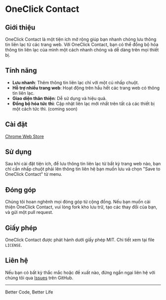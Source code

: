 # OneClick Contact

## Giới thiệu
OneClick Contact là một tiện ích mở rộng giúp bạn nhanh chóng lưu thông tin liên lạc từ các trang web. Với OneClick Contact, bạn có thể đồng bộ hóa thông tin liên lạc của mình một cách nhanh chóng và dễ dàng trên mọi thiết bị.

## Tính năng
- **Lưu nhanh**: Thêm thông tin liên lạc chỉ với một cú nhấp chuột.
- **Hỗ trợ nhiều trang web**: Hoạt động trên hầu hết các trang web có thông tin liên lạc.
- **Giao diện thân thiện**: Dễ sử dụng và hiệu quả.
- **Đồng bộ hóa tức thì**: Cập nhật liên lạc mới nhất trên tất cả các thiết bị một cách tức thì. (coming soon)

## Cài đặt
[Chrome Web Store](https://chrome.google.com/webstore/category/extensions)

## Sử dụng
Sau khi cài đặt tiện ích, để lưu thông tin liên lạc từ bất kỳ trang web nào, bạn chỉ cần nhấp chuột phải lên thông tin liên hệ bạn muốn lưu và chọn "Save to OneClick Contact" từ menu.

## Đóng góp
Chúng tôi hoan nghênh mọi đóng góp từ cộng đồng. Nếu bạn muốn cải thiện OneClick Contact, vui lòng fork kho lưu trữ, tạo các thay đổi của bạn, và gửi một pull request.

## Giấy phép
OneClick Contact được phát hành dưới giấy phép MIT. Chi tiết xem tại file `LICENSE`.

## Liên hệ
Nếu bạn có bất kỳ thắc mắc hoặc đề xuất nào, đừng ngần ngại liên hệ với chúng tôi qua [Issues](https://github.com/yourusername/oneclick-contact/issues) trên GitHub.

---
Better Code, Better Life
